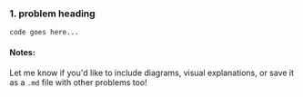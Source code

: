 ### 1. problem heading
  ```
  code goes here...
  ```
  #### Notes:
  
 Let me know if you'd like to include diagrams, visual explanations, or save it as a `.md` file with other problems too!

